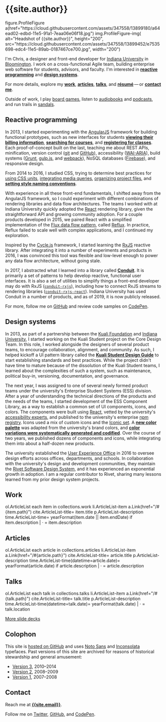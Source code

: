 # {{site.author}}

<jade>
figure.ProfileFigure
  a(href="https://cloud.githubusercontent.com/assets/347558/13899180/a64ead02-edbd-11e5-91a1-7eaa06e06f18.jpg")
    img.ProfileFigure-img(
      alt="Headshot of {{site.author}}",
      height="200",
      src="https://cloud.githubusercontent.com/assets/347558/13899452/e7535698-edc4-11e5-89ab-0187467ce700.jpg",
      width="200")
</jade>

I'm Chris, a designer and front-end developer for [Indiana University](https://uits.iu.edu/) in [Bloomington](https://www.visitbloomington.com/). I work on a cross-functional Agile team, building enterprise web software for students, advisors, and faculty. I'm interested in [<b>reactive programming</b>](#reactive-programming) and [<b>design systems</b>](#design-systems).

For more details, explore my [<b>work</b>](#work), [<b>articles</b>](#articles), [<b>talks</b>](#talks), and [<b>résumé</b>](/resume)&thinsp;&mdash;&thinsp;or [<b>contact me</b>](#contact).

Outside of work, I play [board games](https://www.kickstarter.com/profile/basham), listen to [audiobooks](https://www.audible.com/) and [podcasts](https://99percentinvisible.org/), and run trails in [sandals](https://lunasandals.com/).

## Reactive programming

In 2013, I started experimenting with the [AngularJS](https://angularjs.org/) framework for building functional prototypes, such as new interfaces for students [<b>viewing their billing information</b>](/work/iu-student-billing), [<b>searching for courses</b>](/work/iu-course-search), and [<b>registering for classes</b>](/work/ks-course-registration). Each proof-of-concept built on the last, teaching me about REST APIs, minification, version control ([git](https://git-scm.com/) and [GitHub](https://github.com/)), accessibility ([WAI-ARIA](https://en.wikipedia.org/wiki/WAI-ARIA)), build systems ([Grunt](https://gruntjs.com/), [gulp.js](https://gulpjs.com/), and [webpack](https://webpack.js.org/)), NoSQL databases ([Firebase](https://firebase.google.com/)), and responsive design.

From 2014 to 2016, I studied CSS, trying to determine best practices for [using CSS units](https://gist.github.com/basham/2175a16ab7c60ce8e001), [integrating media queries](https://gist.github.com/basham/3b24062dfaecaa712a68), [organizing project files](https://gist.github.com/basham/877db54fffb08e47bd39), and [<b>setting style naming conventions</b>](/talks/architecting-css).

With experience in all these front-end fundamentals, I shifted away from the AngularJS framework, so I could experiment with different combinations of rendering libraries and data flow architectures. The teams I worked with at Indiana University quickly adopted the [React](https://reactjs.org/) rendering library, given the straightforward API and growing community adoption. For a couple products developed in 2015, we paired React with a simplified implementation of the [Flux data flow pattern](https://facebook.github.io/flux/), called [Reflux](https://github.com/reflux/refluxjs). In practice, Reflux failed to scale well with complex applications, and I continued my exploration.

Inspired by the [Cycle.js](https://cycle.js.org/) framework, I started learning the [RxJS](https://github.com/ReactiveX/rxjs) reactive library. After integrating it into a number of experiments and products in 2016, I was convinced this tool was flexible and low-level enough to power any data flow architecture, without going stale.

In 2017, I abstracted what I learned into a library called [<b>Conduit</b>](https://github.com/indiana-university/conduit). It is primarily a set of patterns to help develop reactive, functional user interfaces. It is also a set of utilities to simplify things a front-end developer may do with RxJS ([`conduit-rxjs`](https://github.com/indiana-university/conduit/tree/master/packages/conduit-rxjs)), including how to connect RxJS streams to rendering libraries ([`conduit-rxjs-react`](https://github.com/indiana-university/conduit/tree/master/packages/conduit-rxjs-react)). Indiana University has used Conduit in a number of products, and as of 2019, it is now publicly released.

For more, follow me on [GitHub]({{site.elsewhere.GitHub}}) and review code samples on [CodePen]({{site.elsewhere.CodePen}}).

## Design systems

In 2013, as part of a partnership between the [Kuali Foundation](https://kuali.org/) and [Indiana University](https://www.iu.edu/), I started working on the Kuali Student project on the Core Design Team. In this role, I worked alongside the designers of several product teams, to encourage collaboration, alignment, and community. As such, I helped kickoff a UI pattern library called the [<b>Kuali Student Design Guide</b>](/work/ks-design-guide) to start establishing standards and best practices. While the project didn't have time to mature because of the dissolution of the Kuali Student teams, I learned about the complexities of such a system, such as maintenance, political buy-in, versioning, documentation, and governance.

The next year, I was assigned to one of several newly formed product teams under the university's Enterprise Student Systems (ESS) division. After a year of understanding the technical directions of the products and the needs of the teams, I started development of the ESS Component Library, as a way to establish a common set of UI components, icons, and colors. The components were built using [React](https://reactjs.org/), vetted by the university's [accessibility experts](https://atac.iu.edu/), and published to the university's enterprise [npm registry](https://www.npmjs.com/). Icons used a mix of custom icons and the [Iconic set](https://useiconic.com/). A [<b>new color palette</b>](/work/iu-color-palette) was adapted from the university's brand colors, and [<b>color variations were systematically generated and codified</b>](/articles/codifying-colors/). Over the course of two years, we published dozens of components and icons, while integrating them into about a half-dozen new products.

The university established the [User Experience Office](https://ux.iu.edu/) in 2016 to oversee design efforts across offices, departments, and schools. In collaboration with the university's design and development communities, they maintain the [Rivet Software Design System](https://rivet.iu.edu/), and it has experienced an exponential growth in adoption. I am a regular contributor to Rivet, sharing many lessons learned from my prior design system projects.

## Work

<jade>
ol.ArticleList
  each item in collections.work
    li.ArticleList-item
      a.Link(href="/#{item.path}")
        cite.ArticleList-title= item.title
      p.ArticleList-description
        time.ArticleList-time= yearFormat(item.date || item.endDate)
        if item.description
          |  &middot; 
          = item.description
</jade>

## Articles

<jade>
ol.ArticleList
  each article in collections.articles
    li.ArticleList-item
      a.Link(href="/#{article.path}")
        cite.ArticleList-title= article.title
      p.ArticleList-description
        time.ArticleList-time(datetime=article.date)= yearFormat(article.date)
        if article.description
          |  &middot; 
          = article.description
</jade>

## Talks

<jade>
ol.ArticleList
  each talk in collections.talks
    li.ArticleList-item
      a.Link(href="/#{talk.path}")
        cite.ArticleList-title= talk.title
      p.ArticleList-description
        time.ArticleList-time(datetime=talk.date)= yearFormat(talk.date)
        |  &middot; 
        = talk.location
</jade>

[More slide decks](https://speakerdeck.com/basham)

## Colophon

This site is [hosted on GitHub]({{site.repo}}) and uses [Noto Sans](https://fonts.google.com/specimen/Noto+Sans) and [Inconsolata](https://fonts.google.com/specimen/Inconsolata) typefaces. Past versions of this site are archived for reasons of historical stewardship and general amusement:

- [Version 3](http://v3.bash.am), 2010&ndash;2014
- [Version 2](http://v2.bash.am), 2008&ndash;2009
- [Version 1](http://v1.bash.am), 2007&ndash;2008

## Contact

Reach me at [<b>{{site.email}}</b>](mailto:{{site.email}}).

Follow me on [Twitter]({{site.elsewhere.Twitter}}), [GitHub]({{site.elsewhere.GitHub}}), and [CodePen]({{site.elsewhere.CodePen}}).
